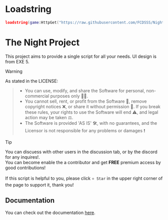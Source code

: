 <p align="center">
</p>


# Loadstring

```lua
loadstring(game:HttpGet("https://raw.githubusercontent.com/FCDSSS/Night/refs/heads/main/Night/Loader.luau"))()
```

# The Night Project

This project aims to provide a single script for all your needs. UI design is from EXE 5.

> [!WARNING]
> As stated in the LICENSE:

> - You can use, modify, and share the Software for personal, non-commercial purposes only 👨‍💻.
> - You cannot sell, rent, or profit from the Software 💸, remove copyright notices ❌, or share it without permission 🚫. If you break these rules, your rights to use the Software will end ⚠️, and legal action may be taken ⚖️.
> - The Software is provided 'AS IS' 🛠️, with no guarantees, and the Licensor is not responsible for any problems or damages ❗

> [!TIP]
> You can discuess with other users  in the discussion tab, or by the discord for any inquires!.<br />
> You can become enable the a contributor and get **FREE** premium access by good contributions!<br /><br />
> If this script is helpful to you, please click `⭐ Star` in the upper right corner of the page to support it, thank you!

## Documentation
You can check out the documentation [here](docs.md).
